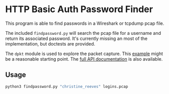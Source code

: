 HTTP Basic Auth Password Finder
===============================

This program is able to find passwords in a Wireshark or tcpdump pcap file.

The included `findpassword.py` will search the pcap file for a username and return its associated password. It's currently missing an most of the implementation, but doctests are provided.

The `dpkt` module is used to explore the packet capture. This [example](https://dpkt.readthedocs.io/en/latest/print_http_requests.html) might be a reasonable starting point. The [full API documentation](https://dpkt.readthedocs.io/en/latest/api/api_auto.html) is also available.

Usage
-----

```bash
python3 findpassword.py "christine_reeves" logins.pcap
```
